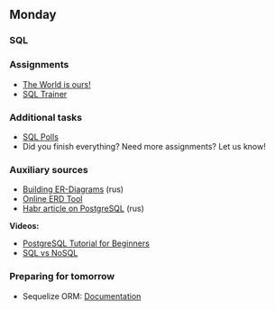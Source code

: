 ## Monday


### SQL


### Assignments
- [The World is ours!](../../../../p1-sql-intro)
- [SQL Trainer](http://sql-trainer.elbrusboot.camp)


### Additional tasks
- [SQL Polls](../../../../p1-sql-intro)
- Did you finish everything? Need more assignments? Let us know!

### Auxiliary sources
- [Building ER-Diagrams](http://inf-teh-lotos.ru/sozdanie-er-diagramm) (rus)
- [Online ERD Tool](https://online.visual-paradigm.com/diagrams/features/erd-tool/)
- [Habr article on PostgreSQL](https://habr.com/ru/post/340460/) (rus)


**Videos:**
- [PostgreSQL Tutorial for Beginners](https://youtu.be/qw--VYLpxG4)
- [SQL vs NoSQL](https://www.youtube.com/watch?v=ZS_kXvOeQ5Y&t=770s)

### Preparing for tomorrow
* Sequelize ORM: [Documentation](https://sequelize.org/master/manual/getting-started.html)




